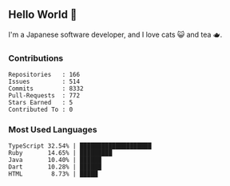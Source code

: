 ## Hello World 👋

I'm a Japanese software developer, and I love cats 😺 and tea 🫖.

### Contributions

    Repositories   : 166
    Issues         : 514
    Commits        : 8332
    Pull-Requests  : 772
    Stars Earned   : 5
    Contributed To : 0

### Most Used Languages

    TypeScript 32.54% | ████████████████████
    Ruby       14.65% | █████████
    Java       10.40% | ██████
    Dart       10.28% | ██████
    HTML        8.73% | █████
